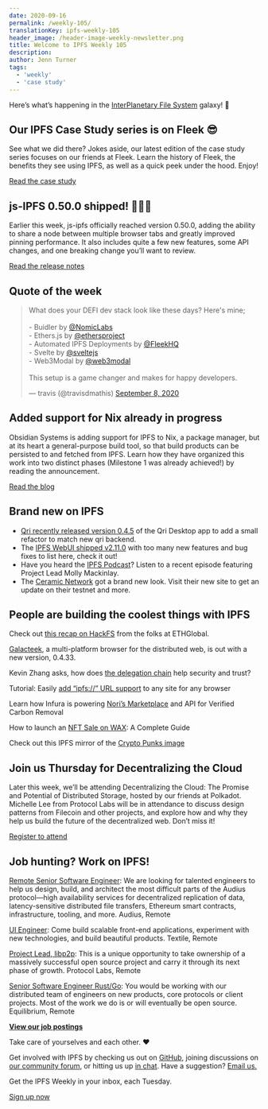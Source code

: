 ```yaml
---
date: 2020-09-16
permalink: /weekly-105/
translationKey: ipfs-weekly-105
header_image: /header-image-weekly-newsletter.png
title: Welcome to IPFS Weekly 105
description:
author: Jenn Turner
tags:
  - 'weekly'
  - 'case study'
---
```


Here’s what’s happening in the [InterPlanetary File System](https://ipfs.io/) galaxy! 🚀

## Our IPFS Case Study series is on Fleek 😎

See what we did there? Jokes aside, our latest edition of the case study series focuses on our friends at Fleek. Learn the history of Fleek, the benefits they see using IPFS, as well as a quick peek under the hood. Enjoy!

[Read the case study](https://docs.ipfs.io/concepts/case-study-fleek/#overview)

## js-IPFS 0.50.0 shipped! 🎉🎉🎉

Earlier this week, js-ipfs officially reached version 0.50.0, adding the ability to share a node between multiple browser tabs and greatly improved pinning performance. It also includes quite a few new features, some API changes, and one breaking change you’ll want to review.

[Read the release notes](https://blog.ipfs.eth.link/2020-09-14-js-ipfs-0-50/)

## Quote of the week

<blockquote class="twitter-tweet"><p lang="en" dir="ltr">What does your DEFI dev stack look like these days? Here&#39;s mine;<br><br>- Buidler by <a href="https://twitter.com/NomicLabs?ref_src=twsrc%5Etfw">@NomicLabs</a> <br>- Ethers.js by <a href="https://twitter.com/ethersproject?ref_src=twsrc%5Etfw">@ethersproject</a><br>- Automated IPFS Deployments by <a href="https://twitter.com/FleekHQ?ref_src=twsrc%5Etfw">@FleekHQ</a><br>- Svelte by <a href="https://twitter.com/sveltejs?ref_src=twsrc%5Etfw">@sveltejs</a><br>- Web3Modal by <a href="https://twitter.com/web3modal?ref_src=twsrc%5Etfw">@web3modal</a> <br><br>This setup is a game changer and makes for happy developers.</p>&mdash; travis (@travisdmathis) <a href="https://twitter.com/travisdmathis/status/1303315366605713408?ref_src=twsrc%5Etfw">September 8, 2020</a></blockquote>

## Added support for Nix already in progress

Obsidian Systems is adding support for IPFS to Nix, a package manager, but at its heart a general-purpose build tool, so that build products can be persisted to and fetched from IPFS. Learn how they have organized this work into two distinct phases (Milestone 1 was already achieved!) by reading the announcement.

[Read the blog](https://blog.ipfs.eth.link/2020-09-08-nix-ipfs-milestone-1/)

## Brand new on IPFS

- [Qri recently released version 0.4.5](https://qri.io/download) of the Qri Desktop app to add a small refactor to match new qri backend.
- The [IPFS WebUI shipped v2.11.0](https://github.com/ipfs-shipyard/ipfs-webui/releases/tag/v2.11.0) with too many new features and bug fixes to list here, check it out!
- Have you heard the [IPFS Podcast](https://soundcloud.com/user-4802515/ipfs-podcast-episode-3-protocol-labs-part-2)? Listen to a recent episode featuring Project Lead Molly Mackinlay.
- The [Ceramic Network](https://www.ceramic.network/) got a brand new look. Visit their new site to get an update on their testnet and more.

## People are building the coolest things with IPFS

Check out [this recap on HackFS](https://medium.com/ethglobal/hackfs-building-up-to-the-finale-fbcb74f2404f) from the folks at ETHGlobal.

[Galacteek](https://github.com/pinnaculum/galacteek/releases/tag/v0.4.33), a multi-platform browser for the distributed web, is out with a new version, 0.4.33.

Kevin Zhang asks, how does [the delegation chain](https://medium.com/@pushbar/how-does-the-delegation-chain-help-security-and-trust-5e17b5a922a7) help security and trust?

Tutorial: Easily [add “ipfs://” URL support](https://medium.com/@boomycloud/easily-add-ipfs-url-support-to-any-web-page-for-any-browser-7a254287e010) to any site for any browser

Learn how Infura is powering [Nori’s Marketplace](https://infura.io/customers/nori) and API for Verified Carbon Removal

How to launch an [NFT Sale on WAX](https://medium.com/wax-io/how-to-launch-an-nft-sale-on-wax-a-complete-guide-19944b3db67f): A Complete Guide

Check out this IPFS mirror of the [Crypto Punks image](https://twitter.com/pixls_dot_eth/status/1304517078729330688)

## Join us Thursday for Decentralizing the Cloud

Later this week, we’ll be attending Decentralizing the Cloud: The Promise and Potential of Distributed Storage, hosted by our friends at Polkadot. Michelle Lee from Protocol Labs will be in attendance to discuss design patterns from Filecoin and other projects, and explore how and why they help us build the future of the decentralized web. Don’t miss it!

[Register to attend](https://www.crowdcast.io/e/ubjg7i8k/register)

## Job hunting? Work on IPFS!

[Remote Senior Software Engineer](https://jobs.lever.co/audius): We are looking for talented engineers to help us design, build, and architect the most difficult parts of the Audius protocol—high availability services for decentralized replication of data, latency-sensitive distributed file transfers, Ethereum smart contracts, infrastructure, tooling, and more. Audius, Remote

[UI Engineer](https://textile.breezy.hr/p/2efb847aca79-ui-engineer): Come build scalable front-end applications, experiment with new technologies, and build beautiful products. Textile, Remote

[Project Lead, libp2p](https://jobs.lever.co/protocol/27ff3891-6e13-4aa8-b43a-734715e85a26): This is a unique opportunity to take ownership of a massively successful open source project and carry it through its next phase of growth. Protocol Labs, Remote

[Senior Software Engineer Rust/Go](https://www.notion.so/Hiring-Senior-Software-Engineer-Rust-Go-e6c94ccc261f426c80a483c7fc642412): You would be working with our distributed team of engineers on new products, core protocols or client projects. Most of the work we do is or will eventually be open source. Equilibrium, Remote

**[View our job postings](https://jobs.lever.co/protocol)**

Take care of yourselves and each other. ❤️

Get involved with IPFS by checking us out on [GitHub](https://github.com/ipfs), joining discussions on [our community forum](https://discuss.ipfs.io/), or hitting us up [in chat](https://riot.im/app/#/room/#ipfs:matrix.org). Have a suggestion? [Email us.](mailto:newsletter@ipfs.io)

Get the IPFS Weekly in your inbox, each Tuesday.

<p><a href="https://ipfs.us4.list-manage.com/subscribe?u=25473244c7d18b897f5a1ff6b&amp;id=cad54b2230" class="button button-primary">Sign up now</a></p>
